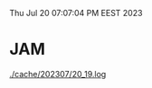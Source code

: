 Thu Jul 20 07:07:04 PM EEST 2023
# JAM
<a href='./cache/202307/20_19.log'>./cache/202307/20_19.log</a>
